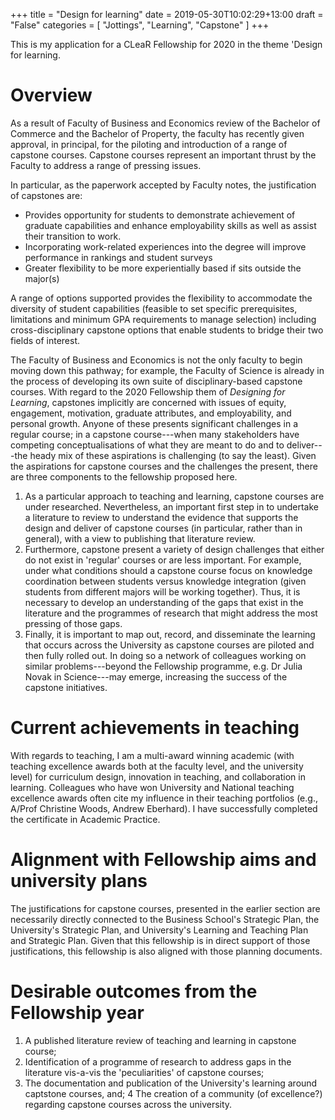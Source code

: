 +++
title = "Design for learning"
date = 2019-05-30T10:02:29+13:00
draft = "False"
categories = [ 
	"Jottings", 
	"Learning", 
    "Capstone"
	]
+++

This is my application for a CLeaR Fellowship for 2020 in the theme
'Design for learning.

Overview
========

As a result of Faculty of Business and Economics review of the
Bachelor of Commerce and the Bachelor of Property, the faculty has
recently given approval, in principal, for the piloting and
introduction of a range of capstone courses. Capstone courses
represent an important thrust by the Faculty to address a range of
pressing issues.

In particular, as the paperwork accepted by Faculty notes, the justification of capstones are: 

* Provides opportunity for students to demonstrate achievement of
  graduate capabilities and enhance employability skills as well as
  assist their transition to work.
* Incorporating work-related experiences into the degree will improve
  performance in rankings and student surveys
* Greater flexibility to be more experientially based if sits outside
  the major(s)

A range of options supported provides the flexibility to accommodate
the diversity of student capabilities (feasible to set specific
prerequisites, limitations and minimum GPA requirements to manage
selection) including  cross-disciplinary capstone options that enable
students to bridge their two fields of interest. 

The Faculty of
Business and Economics is not the only faculty to begin moving down
this pathway; for example, the Faculty of Science is already in the
process of developing its own suite of disciplinary-based capstone
courses. With regard to the 2020 Fellowship them of _Designing for
Learning_, capstones implicitly are concerned with issues of
equity, engagement, motivation, graduate attributes, and
employability, and personal growth. Anyone of these presents
significant challenges in a regular course; in a capstone
course---when many stakeholders have competing conceptualisations of
what they are meant to do and to deliver---the heady mix of these
aspirations is challenging (to say the least). Given the aspirations
for capstone courses and the challenges the present, there are three
components to the fellowship proposed here. 

1. As a particular approach to teaching and learning, capstone courses
are under researched. Nevertheless, an important first step in to
undertake a literature to review to understand the evidence that
supports the design and deliver of capstone courses (in particular,
rather than in general), with a view to publishing that literature
review.
2. Furthermore, capstone present a variety of design challenges that
either do not exist in 'regular' courses or are less important. For
example, under what conditions should a capstone course focus on
knowledge coordination between students versus knowledge integration
(given students from different majors will be working together). Thus,
it is necessary to develop an understanding of the gaps that exist in
the literature and the programmes of research that might address the
most pressing of those gaps.
3. Finally, it is important to map out, record, and disseminate the
learning that occurs across the University as capstone courses are
piloted and then fully rolled out. In doing so a network of colleagues
working on similar problems---beyond the Fellowship programme, e.g.
Dr Julia Novak in Science---may emerge, increasing the success of the
capstone initiatives.


Current achievements in teaching
================================

With regards to teaching, I am a multi-award winning academic (with
teaching excellence awards both at the faculty level, and the
university level) for curriculum design, innovation in teaching, and
collaboration in learning. Colleagues who have won University and
National teaching excellence awards often cite my influence in their
teaching portfolios (e.g., A/Prof Christine Woods, Andrew Eberhard). I
have successfully completed the certificate in Academic Practice.

Alignment with Fellowship aims and university plans
===================================================

The justifications for capstone courses, presented in the earlier
section are necessarily directly connected to the Business School's
Strategic Plan, the University's Strategic Plan, and University's
Learning and Teaching Plan and Strategic Plan. Given that this
fellowship is in direct support of those justifications, this
fellowship is also aligned with those planning documents.

Desirable outcomes from the Fellowship year
==========================================

1. A published literature review of teaching and learning in capstone
   course;
2. Identification of a programme of research to address gaps in the
   literature vis-a-vis the 'peculiarities' of capstone courses;
3. The documentation and publication of the University's learning
   around captstone courses, and; 4 The creation of a community (of
   excellence?) regarding capstone courses across the university.

